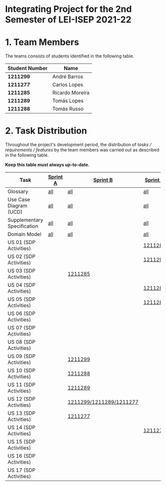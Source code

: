 # Integrating Project for the 2nd Semester of LEI-ISEP 2021-22

# 1. Team Members

The teams consists of students identified in the following table.

| Student Number | Name            |
| -------------- | --------------- |
| **1211299**    | André Barros    |
| **1211277**    | Carlos Lopes    |
| **1211285**    | Ricardo Moreira |
| **1211289**    | Tomás Lopes     |
| **1211288**    | Tomás Russo     |

# 2. Task Distribution

Throughout the project's development period, the distribution of _tasks / requirements / features_ by the team members was carried out as described in the following table.

**Keep this table must always up-to-date.**

| Task                        | [Sprint A](SprintA/README.md) | [Sprint B](SprintB/README.md)                                         | [Sprint C](SprintC/README.md)                          | [Sprint D](SprintD/README.md)                            |
| --------------------------- | ----------------------------- | --------------------------------------------------------------------- | ------------------------------------------------------ | -------------------------------------------------------- |
| Glossary                    | [all](SprintA/Glossary.md)    | [all](SprintB/Glossary.md)                                            | [all](SprintC/Glossary.md)                             | [all](SprintD/Glossary.md)                               |
| Use Case Diagram (UCD)      | [all](SprintA/UCD.md)         | [all](SprintB/UCD.md)                                                 | [all](SprintC/UCD.md)                                  | [all](SprintD/UCD.md)                                    |
| Supplementary Specification | [all](SprintA/FURPS.md)       | [all](SprintB/FURPS.md)                                               | [all](SprintC/FURPS.md)                                | [all](SprintD/FURPS.md)                                  |
| Domain Model                | [all](SprintA/DM.md)          | [all](SprintB/DM.md)                                                  | [all](SprintC/DM.md)                                   | [all](SprintD/DM.md)                                     |
| US 01 (SDP Activities)      |                               |                                                                       | [1211288](SprintC/US01/US01_ScheduleVaccine.md)        |                                                          |
| US 02 (SDP Activities)      |                               |                                                                       | [1211299](SprintC/US02/US02_ScheduleVaccination.md)    |                                                          |
| US 03 (SDP Activities)      |                               | [1211285](SprintB/US03/US03_RegisterSNSUser.md)                       |                                                        |                                                          |
| US 04 (SDP Activities)      |                               |                                                                       | [1211285](SprintC/US04/US04_RegisterSNSUserArrival.md) |                                                          |
| US 05 (SDP Activities)      |                               |                                                                       | [1211289](SprintC/US05/US05_CheckWaitingRoom.md)       |                                                          |
| US 06 (SDP Activities)      |                               |                                                                       |                                                        | [1211277](SprintD/US06/US06_RecordDailyVaccinated.md)    |
| US 07 (SDP Activities)      |                               |                                                                       |                                                        | n/a                                                      |
| US 08 (SDP Activities)      |                               |                                                                       |                                                        | [1211288](SprintD/US08/US08_RecordVaccination.md)        |
| US 09 (SDP Activities)      |                               | [1211299](SprintB/US09/US09_RegisterVaccinationCenter.md)             |                                                        |                                                          |
| US 10 (SDP Activities)      |                               | [1211288](SprintB/US10/US10_RegisterEmployee.md)                      |                                                        |                                                          |
| US 11 (SDP Activities)      |                               | [1211289](SprintB/US11/US11_GetEmployeesListByRole.md)                |                                                        |                                                          |
| US 12 (SDP Activities)      |                               | [1211299/1211289/1211277](SprintB/US12/US12_SpecifyNewVaccineType.md) |                                                        |                                                          |
| US 13 (SDP Activities)      |                               | [1211277](SprintB/US13/US13_SpecifyNewVaccine.md)                     |                                                        |                                                          |
| US 14 (SDP Activities)      |                               |                                                                       | [1211277](SprintC/US14/US14_LoadUsersFromCSVFile.md)   |                                                          |
| US 15 (SDP Activities)      |                               |                                                                       |                                                        | [1211299](SprintD/US15/US15_ExportCenterStatistics.md)   |
| US 16 (SDP Activities)      |                               |                                                                       |                                                        | [1211289](SprintD/US16/US16_AnalyseCenterPerformance.md) |
| US 17 (SDP Activities)      |                               |                                                                       |                                                        | [1211285](SprintD/US17/US17_ImportLegacyData.md)         |
